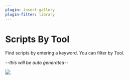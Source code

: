```yaml
---
plugin: insert-gallery
plugin-filter: library
---
```


# Scripts By Tool

Find scripts by entering a keyword. You can filter by Tool.

*--this will be auto generated--*


<img src="https://m365-visitor-stats.azurewebsites.net/script-samples/bytool" aria-hidden="true" />
